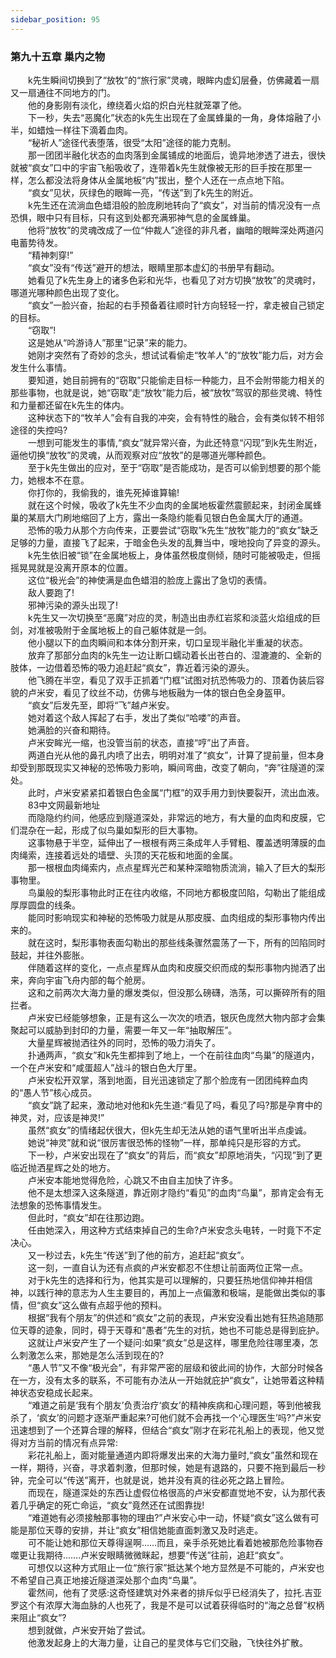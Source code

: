 ```yaml
---
sidebar_position: 95
---
```

### 第九十五章 巢内之物  


　　k先生瞬间切换到了“放牧”的“旅行家”灵魂，眼眸内虚幻层叠，仿佛藏着一扇又一扇通往不同地方的门。  
　　他的身影刚有淡化，缭绕着火焰的炽白光柱就笼罩了他。  
　　下一秒，失去“恶魔化”状态的k先生出现在了金属蜂巢的一角，身体熔融了小半，如蜡烛一样往下滴着血肉。  
　　“秘祈人”途径代表堕落，很受“太阳”途径的能力克制。  
　　那一团团半融化状态的血肉落到金属铺成的地面后，诡异地渗透了进去，很快就被“疯女”口中的宇宙飞船吸收了，连带着k先生就像被无形的巨手按在那里一样，怎么都没法将身体从金属地板“内”拔出，整个人还在一点点地下陷。  
　　“疯女”见状，灰绿色的眼眸一亮，“传送”到了k先生的附近。  
　　k先生还在流淌血色蜡泪般的脸庞刷地转向了“疯女”，对当前的情况没有一点恐惧，眼中只有目标，只有这到处都充满邪神气息的金属蜂巢。  
　　他将“放牧”的灵魂改成了一位“仲裁人”途径的非凡者，幽暗的眼眸深处两道闪电蓄势待发。  
　　“精神刺穿!”  
　　“疯女”没有“传送”避开的想法，眼睛里那本虚幻的书册早有翻动。  
　　她看见了k先生身上的诸多色彩和光华，也看见了对方切换“放牧”的灵魂时，哪道光哪种颜色出现了变化。  
　　“疯女”一脸兴奋，抬起的右手预备着往顺时针方向轻轻一拧，拿走被自己锁定的目标。  
　　“窃取”!  
　　这是她从“吟游诗人”那里“记录”来的能力。  
　　她刚才突然有了奇妙的念头，想试试看偷走“牧羊人”的“放牧”能力后，对方会发生什么事情。  
　　要知道，她目前拥有的“窃取”只能偷走目标一种能力，且不会附带能力相关的那些事物，也就是说，她“窃取”走“放牧”能力后，被“放牧”驾驭的那些灵魂、特性和力量都还留在k先生的体内。  
　　这种状态下的“牧羊人”会有自我的冲突，会有特性的融合，会有类似转不相邻途径的失控吗?  
　　一想到可能发生的事情,“疯女”就异常兴奋，为此还特意“闪现”到k先生附近，逼他切换“放牧”的灵魂，从而观察对应“放牧”的是哪道光哪种颜色。  
　　至于k先生做出的应对，至于“窃取”是否能成功，是否可以偷到想要的那个能力，她根本不在意。  
　　你打你的，我偷我的，谁先死掉谁算输!  
　　就在这个时候，吸收了k先生不少血肉的金属地板霍然震颤起来，封闭金属蜂巢的某扇大门刷地缩回了上方，露出一条隐约能看见银白色金属大厅的通道。  
　　恐怖的吸力从那个方向传来，正要尝试“窃取”k先生“放牧”能力的“疯女”缺乏足够的力量，直接飞了起来，于暗金色头发的乱舞当中，嗖地投向了异变的源头。  
　　k先生依旧被“锁”在金属地板上，身体虽然极度侧倾，随时可能被吸走，但摇摇晃晃就是没离开原本的位置。  
　　这位“极光会”的神使满是血色蜡泪的脸庞上露出了急切的表情。  
　　敌人要跑了!  
　　邪神污染的源头出现了!  
　　k先生又一次切换至“恶魔”对应的灵，制造出由赤红岩浆和淡蓝火焰组成的巨剑，对准被吸附于金属地板上的自己躯体就是一剑。  
　　他小腿以下的血肉瞬间和本体分割开来，切口呈现半融化半重凝的状态。  
　　放弃了那部分血肉的k先生一边让断口蠕动着长出苍白的、湿漉漉的、全新的肢体，一边借着恐怖的吸力追赶起“疯女”，靠近着污染的源头。  
　　他飞腾在半空，看见了双手正抓着“门框”试图对抗恐怖吸力的、顶着伪装后容貌的卢米安，看见了纹丝不动，仿佛与地板融为一体的银白色全身盔甲。  
　　“疯女”后发先至，即将“飞”越卢米安。  
　　她对着这个敌人挥起了右手，发出了类似“哈喽”的声音。  
　　她满脸的兴奋和期待。  
　　卢米安眸光一缩，也没管当前的状态，直接“哼”出了声音。  
　　两道白光从他的鼻孔内喷了出去，明明对准了“疯女”，计算了提前量，但本身却受到那既现实又神秘的恐怖吸力影响，瞬间弯曲，改变了朝向，“奔”往隧道的深处。  
　　此时，卢米安紧紧扣着银白色金属“门框”的双手用力到快要裂开，流出血液。  
　　83中文网最新地址  
　　而隐隐约约间，他感应到隧道深处，非常远的地方，有大量的血肉和皮膜，它们混杂在一起，形成了似鸟巢如梨形的巨大事物。  
　　这事物悬于半空，延伸出了一根根有两三条成年人手臂粗、覆盖透明薄膜的血肉绳索，连接着远处的墙壁、头顶的天花板和地面的金属。  
　　那一根根血肉绳索内，点点星辉光芒和某种深暗物质流淌，输入了巨大的梨形事物里。  
　　鸟巢般的梨形事物此时正在往内收缩，不同地方都极度凹陷，勾勒出了能组成厚厚圆盘的线条。  
　　能同时影响现实和神秘的恐怖吸力就是从那皮膜、血肉组成的梨形事物内传出来的。  
　　就在这时，梨形事物表面勾勒出的那些线条骤然震荡了一下，所有的凹陷同时鼓起，并往外膨胀。  
　　伴随着这样的变化，一点点星辉从血肉和皮膜交织而成的梨形事物内抛洒了出来，奔向宇宙飞舟内部的每个舱房。  
　　这和之前两次大海力量的爆发类似，但没那么磅礴，浩荡，可以撕碎所有的阻拦者。  
　　卢米安已经能够想象，正是有这么一次次的喷洒，银灰色庞然大物内部才会集聚起可以威胁到封印的力量，需要一年又一年“抽取解压”。  
　　大量星辉被抛洒往外的同时，恐怖的吸力消失了。  
　　扑通两声，“疯女”和k先生都摔到了地上，一个在前往血肉“鸟巢”的隧道内，一个在卢米安和“咸蛋超人”战斗的银白色大厅里。  
　　卢米安松开双掌，落到地面，目光迅速锁定了那个脸庞有一团团纯粹血肉的“愚人节”核心成员。  
　　“疯女”跳了起来，激动地对他和k先生道:“看见了吗，看见了吗?那是孕育中的神灵，对，应该是神灵!”  
　　虽然“疯女”的情绪起伏很大，但k先生却无法从她的语气里听出半点虔诚。  
　　她说“神灵”就和说“很厉害很恐怖的怪物”一样，那单纯只是形容的方式。  
　　下一秒，卢米安出现在了“疯女”的背后，而“疯女”却原地消失，“闪现”到了更临近抛洒星辉之处的地方。  
　　卢米安本能地觉得危险，心跳又不由自主加快了许多。  
　　他不是太想深入这条隧道，靠近刚才隐约“看见”的血肉“鸟巢”，那肯定会有无法想象的恐怖事情发生。  
　　但此时，“疯女”却在往那边跑。  
　　任由她深入，用这种方式结束掉自己的生命?卢米安念头电转，一时竟下不定决心。  
　　又一秒过去，k先生“传送”到了他的前方，追赶起“疯女”。  
　　这一刻，一直自认为还有点疯的卢米安都忍不住想让前面两位正常一点。  
　　对于k先生的选择和行为，他其实是可以理解的，只要狂热地信仰神并相信神，以践行神的意志为人生主要目的，再加上一点偏激和极端，是能做出类似的事情，但“疯女”这么做有点超乎他的预料。  
　　根据“我有个朋友”的供述和“疯女”之前的表现，卢米安没看出她有狂热追随那位天尊的迹象，同时，碍于天尊和“愚者”先生的对抗，她也不可能总是得到庇护。  
　　这就让卢米安产生了一个疑问:如果“疯女”总是这样，哪里危险往哪里凑，怎么刺激怎么来，那她是怎么活到现在的?  
　　“愚人节”又不像“极光会”，有非常严密的层级和彼此间的协作，大部分时候各在一方，没有太多的联系，不可能有办法从一开始就庇护“疯女”，让她带着这种精神状态安稳成长起来。  
　　“难道之前是‘我有个朋友’负责治疗‘疯女’的精神疾病和心理问题，等到他被我杀了，‘疯女’的问题才逐渐严重起来?可他们就不会再找一个‘心理医生’吗?”卢米安迅速想到了一个还算合理的解释，但结合“疯女”刚才在彩花礼船上的表现，他又觉得对方当前的情况有点异常:  
　　彩花礼船上，面对能量通道内即将爆发出来的大海力量时,“疯女”虽然和现在一样，期待，兴奋，寻求着刺激，但那时候，她是有退路的，只要不拖到最后一秒钟，完全可以“传送”离开，也就是说，她并没有真的往必死之路上冒险。  
　　而现在，隧道深处的东西让虚假位格很高的卢米安都直觉地不安，认为那代表着几乎确定的死亡命运，“疯女”竟然还在试图靠拢!  
　　“难道她有必须接触那事物的理由?”卢米安心中一动，怀疑“疯女”这么做有可能是那位天尊的安排，并让“疯女”相信她能直面刺激又及时逃走。  
　　可不能让她和那位天尊得逞啊……而且，亲手杀死她比看着她被那危险事物吞噬更让我期待…….卢米安眼睛微微眯起，想要“传送”往前，追赶“疯女”。  
　　可想仅以这种方式阻止一位“旅行家”抵达某个地方显然是不可能的，卢米安也不希望自己真正地接近隧道深处那个血肉“鸟巢”。  
　　霍然间，他有了灵感:这奇怪建筑对外来者的排斥似乎已经消失了，拉托.吉亚罗这个有浓厚大海血脉的人也死了，我是不是可以试着获得临时的“海之总督”权柄来阻止“疯女”?  
　　想到就做，卢米安开始了尝试。  
　　他激发起身上的大海力量，让自己的星灵体与它们交融，飞快往外扩散。  
